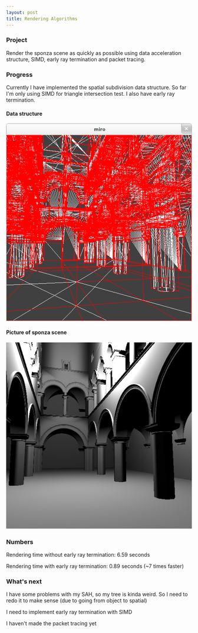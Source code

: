 ```yaml
---
layout: post
title: Rendering Algorithms
---
```


### Project

Render the sponza scene as quickly as possible using data acceleration structure, SIMD, early ray termination and packet tracing.

### Progress

Currently I have implemented the spatial subdivision data structure. So far I'm only using SIMD for triangle intersection test. I also have early ray termination.

#### Data structure

<img src="images/mravn_ads.png" />

#### Picture of sponza scene

<img src="images/mravn_sponza.png" />

### Numbers

Rendering time without early ray termination: 6.59 seconds

Rendering time with early ray termination: 0.89 seconds (~7 times faster)

### What's next

I have some problems with my SAH, so my tree is kinda weird. So I need to redo it to make sense (due to going from object to spatial)

I need to implement early ray termination with SIMD

I haven't made the packet tracing yet
